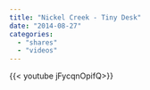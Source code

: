 ```yaml
---
title: "Nickel Creek - Tiny Desk"
date: "2014-08-27"
categories:
  - "shares"
  - "videos"
---
```


<div style="width: 70vw;">{{< youtube jFycqnOpifQ>}}</div>

